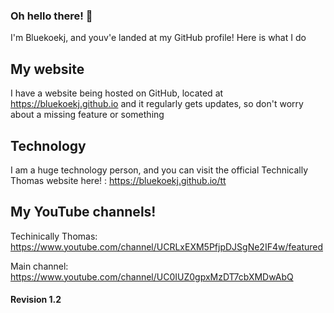 ### Oh hello there! 👋

I'm Bluekoekj, and youv'e landed at my GitHub profile! Here is what I do

## My website

I have a website being hosted on GitHub, located at https://bluekoekj.github.io and it regularly gets updates, so don't worry about a missing feature or something

## Technology 

I am a huge technology person, and you can visit the official Technically Thomas website here! : https://bluekoekj.github.io/tt

## My YouTube channels!

Techinically Thomas: https://www.youtube.com/channel/UCRLxEXM5PfjpDJSgNe2IF4w/featured

Main channel: https://www.youtube.com/channel/UC0IUZ0gpxMzDT7cbXMDwAbQ

#### Revision 1.2
